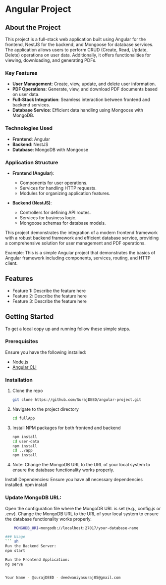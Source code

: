 # Angular Project

## About the Project

This project is a full-stack web application built using Angular for the frontend, NestJS for the backend, and Mongoose for database services. 
The application allows users to perform CRUD (Create, Read, Update, Delete) operations on user data. Additionally, it offers functionalities for 
viewing, downloading, and generating PDFs.

### Key Features

- **User Management**: Create, view, update, and delete user information.
- **PDF Operations**: Generate, view, and download PDF documents based on user data.
- **Full-Stack Integration**: Seamless interaction between frontend and backend services.
- **Database Service**: Efficient data handling using Mongoose with MongoDB.

### Technologies Used

- **Frontend**: Angular
- **Backend**: NestJS
- **Database**: MongoDB with Mongoose

### Application Structure

- **Frontend (Angular)**:
  - Components for user operations.
  - Services for handling HTTP requests.
  - Modules for organizing application features.

- **Backend (NestJS)**:
  - Controllers for defining API routes.
  - Services for business logic.
  - Mongoose schemas for database models.

This project demonstrates the integration of a modern frontend framework with a robust backend framework and efficient database service, providing a comprehensive solution for user management and PDF operations.


Example:
This is a simple Angular project that demonstrates the basics of Angular framework including components, services, routing, and HTTP client.

## Features

- Feature 1: Describe the feature here
- Feature 2: Describe the feature here
- Feature 3: Describe the feature here

## Getting Started

To get a local copy up and running follow these simple steps.

### Prerequisites

Ensure you have the following installed:

- [Node.js](https://nodejs.org/en/)
- [Angular CLI](https://cli.angular.io/)

### Installation

1. Clone the repo
   ```sh
   git clone https://github.com/SurajDEED/angular-project.git

2. Navigate to the project directory
   ```sh
   cd fullApp

3. Install NPM packages for both frontend and backend
      ```sh
    npm install
    cd user-data
    npm install
    cd ../app
    npm install
      
4. Note: Change the MongoDB URL to the URL of your local system to ensure the database functionality works properly.

Install Dependencies: Ensure you have all necessary dependencies installed.
npm install

### Update MongoDB URL:

Open the configuration file where the MongoDB URL is set (e.g., config.js or .env).
Change the MongoDB URL to the URL of your local system to ensure the database functionality works properly.
  ```sh
      MONGODB_URI=mongodb://localhost:27017/your-database-name

### Usage
``` sh
Run the Backend Server:
npm start

Run the Frontend Application:
ng serve


Your Name - @surajDEED - deedwaniyasuraj05@gmail.com




